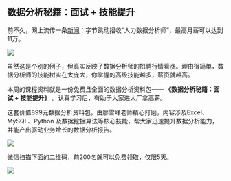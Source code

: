 ## 数据分析秘籍：面试 + 技能提升

前不久，网上流传一条[新闻](https://www.sohu.com/a/428637346_682852)：字节跳动招收“人力数据分析师”，最高月薪可以达到11万。

![](https://www.wangbase.com/blogimg/asset/202102/bg2021020502.jpg)

虽然这是个别的例子，但真实反映了数据分析师的招聘行情看涨。理由很简单，数据分析师的技能树实在太庞大，你掌握的高级技能越多，薪资就越高。

本周的课程资料就是一份免费且全面的数据分析资料包—— **《数据分析秘籍：面试 + 技能提升》** 。认真学习后，有助于大家进大厂拿高薪。

这套价值899元数据分析资料包，由廖雪峰老师精心打磨，内容涉及Excel、MySQL、Python 及数据挖掘算法等核心技能，帮大家迅速提升数据分析能力，并能产出驱动业务增长的数据分析报告。

![](https://www.wangbase.com/blogimg/asset/202102/bg2021020503.jpg)

微信扫描下面的二维码，前200名就可以免费领取，仅限5天。

![](https://www.wangbase.com/blogimg/asset/202102/bg2021020504.jpg)
